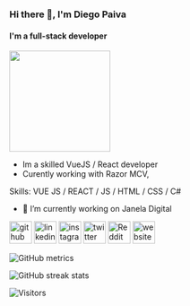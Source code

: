 ### Hi there 👋, I'm **Diego Paiva**
#### I'm a **full-stack** developer
<img height="180em" src="https://cr-ss-service.azurewebsites.net/api/ScreenShot?widget=summary&username=beckerin&badges=3" alt="">

- Im a skilled VueJS / React developer 
- Curently working with Razor MCV,

Skills: VUE JS / REACT / JS / HTML / CSS / C#

- 🔭 I’m currently working on Janela Digital 

[<img src='https://cdn.jsdelivr.net/npm/simple-icons@3.0.1/icons/github.svg' alt='github' height='40'>](https://github.com/beckerin)  [<img src='https://cdn.jsdelivr.net/npm/simple-icons@3.0.1/icons/linkedin.svg' alt='linkedin' height='40'>](https://www.linkedin.com/in/d-paiva/)  [<img src='https://cdn.jsdelivr.net/npm/simple-icons@3.0.1/icons/instagram.svg' alt='instagram' height='40'>](https://www.instagram.com/d.paiva_/)  [<img src='https://cdn.jsdelivr.net/npm/simple-icons@3.0.1/icons/twitter.svg' alt='twitter' height='40'>](https://twitter.com/_brpaiva)  [<img src='https://cdn.jsdelivr.net/npm/simple-icons@3.0.1/icons/reddit.svg' alt='Reddit' height='40'>](https://www.reddit.com/user/beckerin)  [<img src='https://cdn.jsdelivr.net/npm/simple-icons@3.0.1/icons/icloud.svg' alt='website' height='40'>](https://paivadiego.com.br)  


![GitHub metrics](https://metrics.lecoq.io/beckerin)  

![GitHub streak stats](https://github-readme-streak-stats.herokuapp.com/?user=beckerin)  

<img alt="Visitors" src="https://visitor-badge.glitch.me/badge?page_id=beckerin.visitor-badge">
